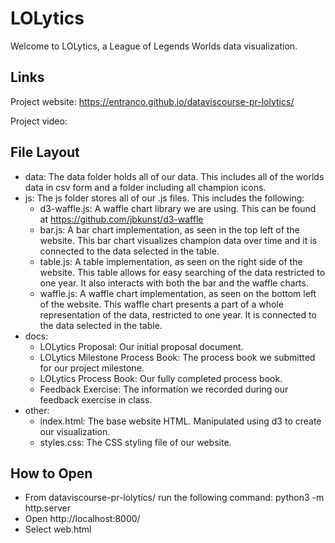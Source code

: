 # LOLytics
Welcome to LOLytics, a League of Legends Worlds data visualization.

## Links
Project website: https://entranco.github.io/dataviscourse-pr-lolytics/

Project video: 

## File Layout
- data: The data folder holds all of our data. This includes all of the worlds data in csv form and a folder including all champion icons.
- js: The js folder stores all of our .js files. This includes the following:
    - d3-waffle.js: A waffle chart library we are using. This can be found at https://github.com/jbkunst/d3-waffle
    - bar.js: A bar chart implementation, as seen in the top left of the website. This bar chart visualizes champion data over time and it is connected to the data selected in the table.
    - table.js: A table implementation, as seen on the right side of the website. This table allows for easy searching of the data restricted to one year. It also interacts with both the bar and the waffle charts.
    - waffle.js: A waffle chart implementation, as seen on the bottom left of the website. This waffle chart presents a part of a whole representation of the data, restricted to one year. It is connected to the data selected in the table.
- docs:
    - LOLytics Proposal: Our initial proposal document.
    - LOLytics Milestone Process Book: The process book we submitted for our project milestone.
    - LOLytics Process Book: Our fully completed process book.
    - Feedback Exercise: The information we recorded during our feedback exercise in class.
- other:
    - index.html: The base website HTML. Manipulated using d3 to create our visualization.
    - styles.css: The CSS styling file of our website.

## How to Open
- From dataviscourse-pr-lolytics/ run the following command: python3 -m http.server
- Open http://localhost:8000/
- Select web.html